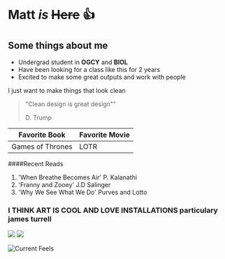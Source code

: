 
# Matt *is* ~~Here~~ :thumbsup:

## Some things about me

- Undergrad student in **OGCY** and **BIOL** 
- Have been looking for a class like this for 2 years
- Excited to make some great outputs and work with people


I just want to make things that look clean


> "Clean design is great design""
>
> D. Trump



|    Favorite Book     | Favorite Movie  |
|----------------------|-----------------|
| Games of Thrones     | LOTR


####Recent Reads


1. 'When Breathe Becomes Air' P. Kalanathi 
2. 'Franny and Zooey' J.D Salinger
3. 'Why We See What We Do' Purves and Lotto  
 

### I THINK ART IS COOL AND LOVE INSTALLATIONS particulary james turrell

![](http://i.giphy.com/ItWzWnWSjPsbe.gif)
![](http://i.giphy.com/12js4kjVoX8Chq.gif)

![Current Feels](http://i.giphy.com/l3vR4DHwzBDMoDddu.gif)
